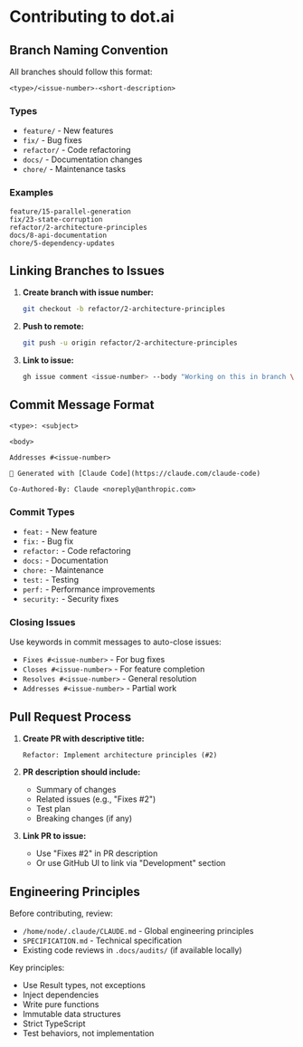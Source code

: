 # Contributing to dot.ai

## Branch Naming Convention

All branches should follow this format:

```
<type>/<issue-number>-<short-description>
```

### Types
- `feature/` - New features
- `fix/` - Bug fixes
- `refactor/` - Code refactoring
- `docs/` - Documentation changes
- `chore/` - Maintenance tasks

### Examples
```
feature/15-parallel-generation
fix/23-state-corruption
refactor/2-architecture-principles
docs/8-api-documentation
chore/5-dependency-updates
```

## Linking Branches to Issues

1. **Create branch with issue number:**
   ```bash
   git checkout -b refactor/2-architecture-principles
   ```

2. **Push to remote:**
   ```bash
   git push -u origin refactor/2-architecture-principles
   ```

3. **Link to issue:**
   ```bash
   gh issue comment <issue-number> --body "Working on this in branch \`<branch-name>\`"
   ```

## Commit Message Format

```
<type>: <subject>

<body>

Addresses #<issue-number>

🤖 Generated with [Claude Code](https://claude.com/claude-code)

Co-Authored-By: Claude <noreply@anthropic.com>
```

### Commit Types
- `feat:` - New feature
- `fix:` - Bug fix
- `refactor:` - Code refactoring
- `docs:` - Documentation
- `chore:` - Maintenance
- `test:` - Testing
- `perf:` - Performance improvements
- `security:` - Security fixes

### Closing Issues
Use keywords in commit messages to auto-close issues:
- `Fixes #<issue-number>` - For bug fixes
- `Closes #<issue-number>` - For feature completion
- `Resolves #<issue-number>` - General resolution
- `Addresses #<issue-number>` - Partial work

## Pull Request Process

1. **Create PR with descriptive title:**
   ```
   Refactor: Implement architecture principles (#2)
   ```

2. **PR description should include:**
   - Summary of changes
   - Related issues (e.g., "Fixes #2")
   - Test plan
   - Breaking changes (if any)

3. **Link PR to issue:**
   - Use "Fixes #2" in PR description
   - Or use GitHub UI to link via "Development" section

## Engineering Principles

Before contributing, review:
- `/home/node/.claude/CLAUDE.md` - Global engineering principles
- `SPECIFICATION.md` - Technical specification
- Existing code reviews in `.docs/audits/` (if available locally)

Key principles:
- Use Result types, not exceptions
- Inject dependencies
- Write pure functions
- Immutable data structures
- Strict TypeScript
- Test behaviors, not implementation

